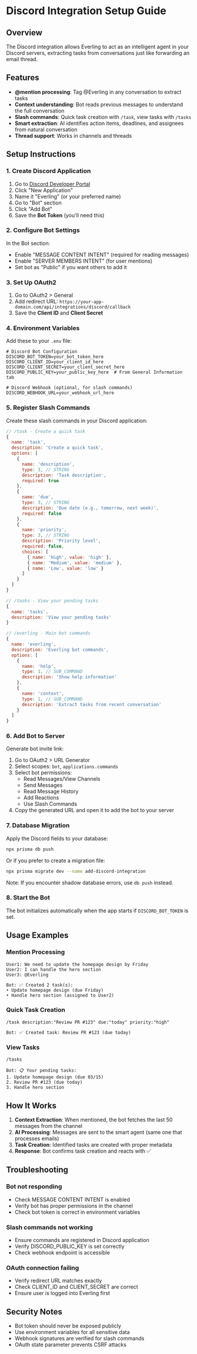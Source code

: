 # Discord Integration Setup Guide

## Overview
The Discord integration allows Everling to act as an intelligent agent in your Discord servers, extracting tasks from conversations just like forwarding an email thread.

## Features
- **@mention processing**: Tag @Everling in any conversation to extract tasks
- **Context understanding**: Bot reads previous messages to understand the full conversation
- **Slash commands**: Quick task creation with `/task`, view tasks with `/tasks`
- **Smart extraction**: AI identifies action items, deadlines, and assignees from natural conversation
- **Thread support**: Works in channels and threads

## Setup Instructions

### 1. Create Discord Application

1. Go to [Discord Developer Portal](https://discord.com/developers/applications)
2. Click "New Application"
3. Name it "Everling" (or your preferred name)
4. Go to "Bot" section
5. Click "Add Bot"
6. Save the **Bot Token** (you'll need this)

### 2. Configure Bot Settings

In the Bot section:
- Enable "MESSAGE CONTENT INTENT" (required for reading messages)
- Enable "SERVER MEMBERS INTENT" (for user mentions)
- Set bot as "Public" if you want others to add it

### 3. Set Up OAuth2

1. Go to OAuth2 > General
2. Add redirect URL: `https://your-app-domain.com/api/integrations/discord/callback`
3. Save the **Client ID** and **Client Secret**

### 4. Environment Variables

Add these to your `.env` file:

```env
# Discord Bot Configuration
DISCORD_BOT_TOKEN=your_bot_token_here
DISCORD_CLIENT_ID=your_client_id_here
DISCORD_CLIENT_SECRET=your_client_secret_here
DISCORD_PUBLIC_KEY=your_public_key_here  # From General Information tab

# Discord Webhook (optional, for slash commands)
DISCORD_WEBHOOK_URL=your_webhook_url_here
```

### 5. Register Slash Commands

Create these slash commands in your Discord application:

```javascript
// /task - Create a quick task
{
  name: 'task',
  description: 'Create a quick task',
  options: [
    {
      name: 'description',
      type: 3, // STRING
      description: 'Task description',
      required: true
    },
    {
      name: 'due',
      type: 3, // STRING
      description: 'Due date (e.g., tomorrow, next week)',
      required: false
    },
    {
      name: 'priority',
      type: 3, // STRING
      description: 'Priority level',
      required: false,
      choices: [
        { name: 'High', value: 'high' },
        { name: 'Medium', value: 'medium' },
        { name: 'Low', value: 'low' }
      ]
    }
  ]
}

// /tasks - View your pending tasks
{
  name: 'tasks',
  description: 'View your pending tasks'
}

// /everling - Main bot commands
{
  name: 'everling',
  description: 'Everling bot commands',
  options: [
    {
      name: 'help',
      type: 1, // SUB_COMMAND
      description: 'Show help information'
    },
    {
      name: 'context',
      type: 1, // SUB_COMMAND
      description: 'Extract tasks from recent conversation'
    }
  ]
}
```

### 6. Add Bot to Server

Generate bot invite link:
1. Go to OAuth2 > URL Generator
2. Select scopes: `bot`, `applications.commands`
3. Select bot permissions:
   - Read Messages/View Channels
   - Send Messages
   - Read Message History
   - Add Reactions
   - Use Slash Commands
4. Copy the generated URL and open it to add the bot to your server

### 7. Database Migration

Apply the Discord fields to your database:

```bash
npx prisma db push
```

Or if you prefer to create a migration file:
```bash
npx prisma migrate dev --name add-discord-integration
```

Note: If you encounter shadow database errors, use `db push` instead.

### 8. Start the Bot

The bot initializes automatically when the app starts if `DISCORD_BOT_TOKEN` is set.

## Usage Examples

### Mention Processing
```
User1: We need to update the homepage design by Friday
User2: I can handle the hero section
User3: @Everling

Bot: ✅ Created 2 task(s):
• Update homepage design (due Friday)
• Handle hero section (assigned to User2)
```

### Quick Task Creation
```
/task description:"Review PR #123" due:"today" priority:"high"

Bot: ✅ Created task: Review PR #123 (due today)
```

### View Tasks
```
/tasks

Bot: 📋 Your pending tasks:
1. Update homepage design (due 03/15)
2. Review PR #123 (due today)
3. Handle hero section
```

## How It Works

1. **Context Extraction**: When mentioned, the bot fetches the last 50 messages from the channel
2. **AI Processing**: Messages are sent to the smart agent (same one that processes emails)
3. **Task Creation**: Identified tasks are created with proper metadata
4. **Response**: Bot confirms task creation and reacts with ✅

## Troubleshooting

### Bot not responding
- Check MESSAGE CONTENT INTENT is enabled
- Verify bot has proper permissions in the channel
- Check bot token is correct in environment variables

### Slash commands not working
- Ensure commands are registered in Discord application
- Verify DISCORD_PUBLIC_KEY is set correctly
- Check webhook endpoint is accessible

### OAuth connection failing
- Verify redirect URL matches exactly
- Check CLIENT_ID and CLIENT_SECRET are correct
- Ensure user is logged into Everling first

## Security Notes

- Bot token should never be exposed publicly
- Use environment variables for all sensitive data
- Webhook signatures are verified for slash commands
- OAuth state parameter prevents CSRF attacks

